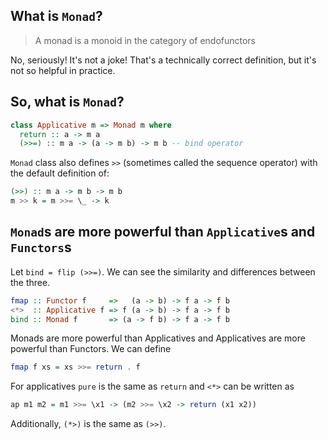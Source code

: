 ## What is `Monad`?

> A monad is a monoid in the category of endofunctors

No, seriously! It's not a joke!
That's a technically correct definition, but it's not so helpful in practice.


## So, what is `Monad`?

```haskell
class Applicative m => Monad m where
  return :: a -> m a
  (>>=) :: m a -> (a -> m b) -> m b -- bind operator
```

`Monad` class also defines `>>` (sometimes called the sequence operator) with the default definition of:

```haskell
(>>) :: m a -> m b -> m b
m >> k = m >>= \_ -> k
```

## `Monad`s are more powerful than `Applicative`s and `Functors`s

Let `bind = flip (>>=)`.
We can see the similarity and differences between the three.

```haskell
fmap :: Functor f     =>   (a -> b) -> f a -> f b
<*>  :: Applicative f => f (a -> b) -> f a -> f b
bind :: Monad f       => (a -> f b) -> f a -> f b
```
Monads are more powerful than Applicatives and Applicatives are more powerful than Functors.
We can define 

```haskell
fmap f xs = xs >>= return . f
```

For applicatives `pure` is the same as `return` and `<*>` can be written as

```haskell
ap m1 m2 = m1 >>= \x1 -> (m2 >>= \x2 -> return (x1 x2))
```

Additionally, `(*>)` is the same as `(>>)`.


